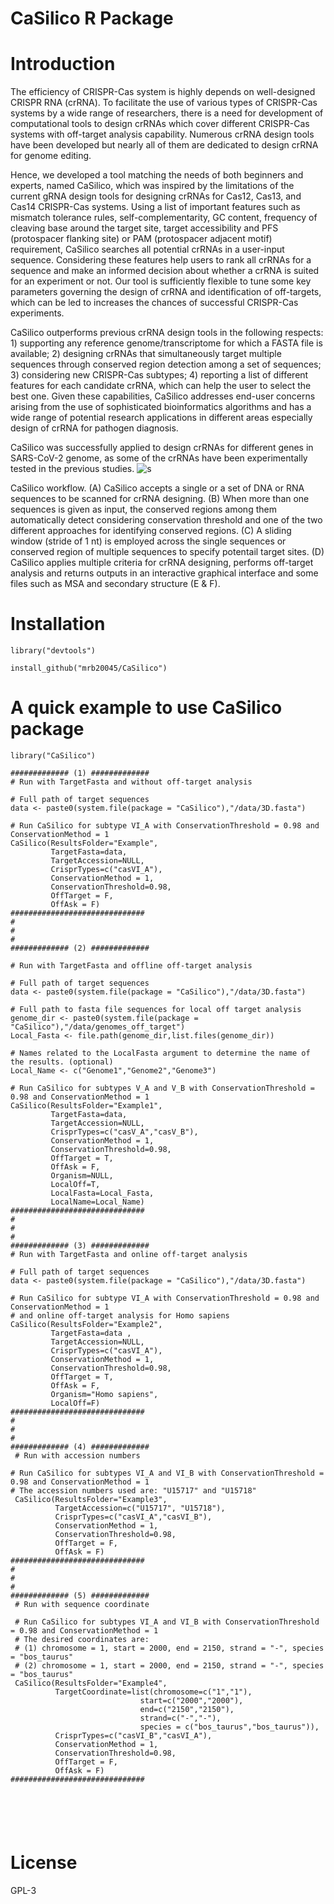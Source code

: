 # CaSilico R Package

# Introduction

The efficiency of CRISPR-Cas system is highly depends on well-designed CRISPR RNA (crRNA). To facilitate the use of various types of CRISPR-Cas systems by a wide range of researchers, there is a need for development of computational tools to design crRNAs which cover different CRISPR-Cas systems with off-target analysis capability. Numerous crRNA design tools have been developed but nearly all of them are dedicated to design crRNA for genome editing. 


Hence, we developed a tool matching the needs of both beginners and experts, named CaSilico, which was inspired by the limitations of the current gRNA design tools for designing crRNAs for Cas12, Cas13, and Cas14 CRISPR-Cas systems. Using a list of important features such as mismatch tolerance rules, self-complementarity, GC content, frequency of cleaving base around the target site, target accessibility and PFS (protospacer flanking site) or PAM (protospacer adjacent motif) requirement, CaSilico searches all potential crRNAs in a user-input sequence. Considering these features help users to rank all crRNAs for a sequence and make an informed decision about whether a crRNA is suited for an experiment or not. Our tool is sufficiently flexible to tune some key parameters governing the design of crRNA and identification of off-targets, which can be led to increases the chances of successful CRISPR-Cas experiments.

CaSilico outperforms previous crRNA design tools in the following respects: 1) supporting any reference genome/transcriptome for which a FASTA file is available; 2) designing crRNAs that simultaneously target multiple sequences through conserved region detection among a set of sequences; 3) considering new CRISPR-Cas subtypes; 4) reporting a list of different features for each candidate crRNA, which can help the user to select the best one. Given these capabilities, CaSilico addresses end-user concerns arising from the use of sophisticated bioinformatics algorithms and has a wide range of potential research applications in different areas especially design of crRNA for pathogen diagnosis. 

CaSilico was successfully applied to design crRNAs for different genes in SARS-CoV-2 genome, as some of the crRNAs have been experimentally tested in the previous studies.
![s](https://user-images.githubusercontent.com/9910942/158050606-9c592f1c-c0a4-4a4e-8cf8-ded8e0c7e7b6.png)


CaSilico workflow. (A) CaSilico accepts a single or a set of DNA or RNA sequences to be scanned for crRNA designing. (B) When more than one sequences is given as input, the conserved regions among them automatically detect considering conservation threshold and one of the two different approaches for identifying conserved regions. (C) A sliding window (stride of 1 nt) is employed across the single sequences or conserved region of multiple sequences to specify potentail target sites. (D) CaSilico applies multiple criteria for crRNA designing, performs off-target analysis and returns outputs in an interactive graphical interface and some files such as MSA and secondary structure (E & F).





# Installation

```
library("devtools")

install_github("mrb20045/CaSilico")
```



# A quick example to use CaSilico package
```
library("CaSilico")

############# (1) #############
# Run with TargetFasta and without off-target analysis

# Full path of target sequences
data <- paste0(system.file(package = "CaSilico"),"/data/3D.fasta")

# Run CaSilico for subtype VI_A with ConservationThreshold = 0.98 and ConservationMethod = 1
CaSilico(ResultsFolder="Example",
         TargetFasta=data,
         TargetAccession=NULL,
         CrisprTypes=c("casVI_A"),
         ConservationMethod = 1,
         ConservationThreshold=0.98,
         OffTarget = F,
         OffAsk = F)
##############################
#
#
#
############# (2) #############

# Run with TargetFasta and offline off-target analysis

# Full path of target sequences
data <- paste0(system.file(package = "CaSilico"),"/data/3D.fasta")

# Full path to fasta file sequences for local off target analysis
genome_dir <- paste0(system.file(package = "CaSilico"),"/data/genomes_off_target")
Local_Fasta <- file.path(genome_dir,list.files(genome_dir))

# Names related to the LocalFasta argument to determine the name of the results. (optional)
Local_Name <- c("Genome1","Genome2","Genome3")

# Run CaSilico for subtypes V_A and V_B with ConservationThreshold = 0.98 and ConservationMethod = 1
CaSilico(ResultsFolder="Example1",
         TargetFasta=data,
         TargetAccession=NULL,
         CrisprTypes=c("casV_A","casV_B"),
         ConservationMethod = 1,
         ConservationThreshold=0.98,
         OffTarget = T,
         OffAsk = F,
         Organism=NULL,
         LocalOff=T,
         LocalFasta=Local_Fasta,
         LocalName=Local_Name)
##############################
#
#
#
############# (3) #############
# Run with TargetFasta and online off-target analysis

# Full path of target sequences
data <- paste0(system.file(package = "CaSilico"),"/data/3D.fasta")

# Run CaSilico for subtype VI_A with ConservationThreshold = 0.98 and ConservationMethod = 1
# and online off-target analysis for Homo sapiens
CaSilico(ResultsFolder="Example2",
         TargetFasta=data ,
         TargetAccession=NULL,
         CrisprTypes=c("casVI_A"),
         ConservationMethod = 1,
         ConservationThreshold=0.98,
         OffTarget = T,
         OffAsk = F,
         Organism="Homo sapiens",
         LocalOff=F)
##############################
#
#
#
############# (4) #############
 # Run with accession numbers

# Run CaSilico for subtypes VI_A and VI_B with ConservationThreshold = 0.98 and ConservationMethod = 1
# The accession numbers used are: "U15717" and "U15718"
 CaSilico(ResultsFolder="Example3",
          TargetAccession=c("U15717", "U15718"),
          CrisprTypes=c("casVI_A","casVI_B"),
          ConservationMethod = 1,
          ConservationThreshold=0.98,
          OffTarget = F,
          OffAsk = F)
##############################
#
#
#
############# (5) #############
 # Run with sequence coordinate
 
 # Run CaSilico for subtypes VI_A and VI_B with ConservationThreshold = 0.98 and ConservationMethod = 1
 # The desired coordinates are: 
 # (1) chromosome = 1, start = 2000, end = 2150, strand = "-", species = "bos_taurus"
 # (2) chromosome = 1, start = 2000, end = 2150, strand = "-", species = "bos_taurus"
 CaSilico(ResultsFolder="Example4",
          TargetCoordinate=list(chromosome=c("1","1"),
                             start=c("2000","2000"),
                             end=c("2150","2150"),
                             strand=c("-","-"),
                             species = c("bos_taurus","bos_taurus")),
          CrisprTypes=c("casVI_B","casVI_A"),
          ConservationMethod = 1,
          ConservationThreshold=0.98,
          OffTarget = F,
          OffAsk = F)
##############################
          
          
      



```

# License
GPL-3
